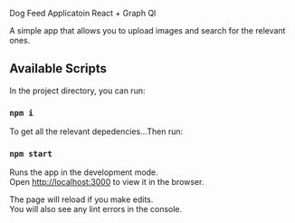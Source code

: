 Dog Feed Applicatoin
React + Graph Ql 

A simple app that allows you to upload images and search for the relevant ones.

## Available Scripts

In the project directory, you can run:

### `npm i`

To get all the relevant depedencies...Then run:

### `npm start`

Runs the app in the development mode.<br>
Open [http://localhost:3000](http://localhost:3000) to view it in the browser.

The page will reload if you make edits.<br>
You will also see any lint errors in the console.

